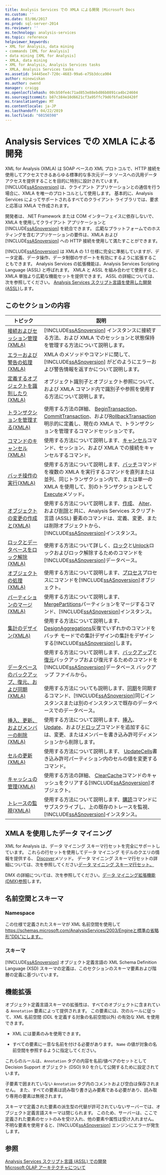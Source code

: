 ```yaml
---
title: Analysis Services での XMLA による開発 |Microsoft Docs
ms.custom: ''
ms.date: 03/06/2017
ms.prod: sql-server-2014
ms.reviewer: ''
ms.technology: analysis-services
ms.topic: reference
helpviewer_keywords:
- XML for Analysis, data mining
- commands [XML for Analysis]
- data mining [XML for Analysis]
- XMLA, data mining
- XML for Analysis, Analysis Services tasks
- XMLA, Analysis Services tasks
ms.assetid: 54445ee7-720c-4683-99a6-e75b3dcca904
author: minewiskan
ms.author: owend
manager: craigg
ms.openlocfilehash: 00cb50fe4c71ad853e88ebd86b0891ca4bc24604
ms.sourcegitcommit: b87c384e10d6621cf3a95ffc79d6f6fad34d420f
ms.translationtype: MT
ms.contentlocale: ja-JP
ms.lasthandoff: 04/22/2019
ms.locfileid: "60156598"
---
```

# <a name="developing-with-xmla-in-analysis-services"></a>Analysis Services での XMLA による開発
  XML for Analysis (XMLA) は SOAP ベースの XML プロトコルで、HTTP 接続を使用してアクセスできるあらゆる標準的な多次元データ ソースへの汎用データ アクセスを提供することを目的に特別に設計されています。 [!INCLUDE[ssASnoversion](../../includes/ssasnoversion-md.md)] は、クライアント アプリケーションとの通信を行う場合に、XMLA を唯一のプロトコルとして使用します。 基本的に、Analysis Services によってサポートされるすべてのクライアント ライブラリでは、要求と応答は XMLA で作成されます。  
  
 開発者は、.NET Framework または COM インターフェイスに依存しないで、XMLA を使用してクライアント アプリケーションと [!INCLUDE[ssASnoversion](../../includes/ssasnoversion-md.md)] を統合できます。 広範なプラットフォームでのホスティングを含むアプリケーションの要件は、XMLA および [!INCLUDE[ssASnoversion](../../includes/ssasnoversion-md.md)] への HTTP 接続を使用して満たすことができます。  
  
 [!INCLUDE[ssASnoversion](../../includes/ssasnoversion-md.md)] は XMLA の 1.1 仕様に完全に準拠していますが、データ定義、データ操作、データ制御のサポートを有効にするように拡張することもできます。 Analysis Services の拡張機能は、Analysis Services Scripting Language (ASSL) と呼ばれます。 XMLA と ASSL を組み合わせて使用すると、XMLA 単独より広範な機能セットを提供できます。 ASSL の詳細については、次を参照してください。 [Analysis Services スクリプト言語を使用した開発&#40;ASSL&#41;](../multidimensional-models/scripting-language-assl/developing-with-analysis-services-scripting-language-assl.md)します。  
  
## <a name="in-this-section"></a>このセクションの内容  
  
|トピック|説明|  
|-----------|-----------------|  
|[接続およびセッション管理&#40;XMLA&#41;](managing-connections-and-sessions-xmla.md)|[!INCLUDE[ssASnoversion](../../includes/ssasnoversion-md.md)] インスタンスに接続する方法、および XMLA でのセッションと状態保持を管理する方法について説明します。|  
|[エラーおよび警告の処理&#40;XMLA&#41;](handling-errors-and-warnings-xmla.md)|XMLA のメソッドやコマンドに関して、[!INCLUDE[ssASnoversion](../../includes/ssasnoversion-md.md)] がどのようにエラーおよび警告情報を返すかについて説明します。|  
|[定義するオブジェクトを識別したり&#40;XMLA&#41;](https://docs.microsoft.com/bi-reference/xmla/xml-elements-objects)|オブジェクト識別子とオブジェクト参照について、および XMLA コマンド内で識別子や参照を使用する方法について説明します。|  
|[トランザクションを管理する&#40;XMLA&#41;](managing-transactions-xmla.md)|使用する方法の詳細、 [BeginTransaction](https://docs.microsoft.com/bi-reference/xmla/xml-elements-commands/begintransaction-element-xmla)、 [CommitTransaction](https://docs.microsoft.com/bi-reference/xmla/xml-elements-commands/committransaction-element-xmla)、および[RollbackTransaction](https://docs.microsoft.com/bi-reference/xmla/xml-elements-commands/rollbacktransaction-element-xmla)明示的に定義し、現在の XMLA で、トランザクションを管理するコマンドセッションです。|  
|[コマンドのキャンセル&#40;XMLA&#41;](../multidimensional-models-scripting-language-assl-xmla/canceling-commands-xmla.md)|使用する方法について説明します、[キャンセル](https://docs.microsoft.com/bi-reference/xmla/xml-elements-commands/cancel-element-xmla)コマンド、セッション、および XMLA での接続をキャンセルするコマンド。|  
|[バッチ操作の実行&#40;XMLA&#41;](performing-batch-operations-xmla.md)|使用する方法について説明します、[バッチ](https://docs.microsoft.com/bi-reference/xmla/xml-elements-commands/batch-element-xmla)コマンドを複数の XMLA を実行するコマンドを直列または並列、同じトランザクション内で、または単一の XMLA を使用して、別のトランザクションとして[Execute](https://docs.microsoft.com/bi-reference/xmla/xml-elements-methods-execute)メソッド。|  
|[オブジェクトの変更の作成と&#40;XMLA&#41;](creating-and-altering-objects-xmla.md)|使用する方法について説明します、[作成](https://docs.microsoft.com/bi-reference/xmla/xml-elements-commands/create-element-xmla)、 [Alter](https://docs.microsoft.com/bi-reference/xmla/xml-elements-commands/alter-element-xmla)、および[削除](https://docs.microsoft.com/bi-reference/xmla/xml-elements-commands/delete-element-xmla)と共に、Analysis Services スクリプト言語 (ASSL) 要素のコマンドは、定義、変更、または削除オブジェクトから、[!INCLUDE[ssASnoversion](../../includes/ssasnoversion-md.md)]インスタンス。|  
|[ロックとデータベースをロック解除&#40;XMLA&#41;](locking-and-unlocking-databases-xmla.md)|使用する方法について詳しく、[ロック](https://docs.microsoft.com/bi-reference/xmla/xml-elements-commands/lock-element-xmla)と[Unlock](https://docs.microsoft.com/bi-reference/xmla/xml-elements-commands/lock-element-xmla)ロックおよびロック解除するためのコマンドを[!INCLUDE[ssASnoversion](../../includes/ssasnoversion-md.md)]データベース。|  
|[オブジェクトの処理 &#40;XMLA&#41;](processing-objects-xmla.md)|使用する方法について説明します、[プロセス](https://docs.microsoft.com/bi-reference/xmla/xml-elements-commands/process-element-xmla)プロセスにコマンドを[!INCLUDE[ssASnoversion](../../includes/ssasnoversion-md.md)]オブジェクト。|  
|[パーティションのマージ&#40;XMLA&#41;](merging-partitions-xmla.md)|使用する方法について説明します、 [MergePartitions](https://docs.microsoft.com/bi-reference/xmla/xml-elements-commands/mergepartitions-element-xmla)パーティションをマージするコマンド、[!INCLUDE[ssASnoversion](../../includes/ssasnoversion-md.md)]インスタンス。|  
|[集計のデザイン&#40;XMLA&#41;](designing-aggregations-xmla.md)|使用する方法について説明します、 [DesignAggregations](https://docs.microsoft.com/bi-reference/xmla/xml-elements-commands/designaggregations-element-xmla)反復でいずれかのコマンドをバッチ モードでの集計デザインの集計をデザインする[!INCLUDE[ssASnoversion](../../includes/ssasnoversion-md.md)]します。|  
|[データベースのバックアップ、復元、および同期 (XMLA)](backing-up-restoring-and-synchronizing-databases-xmla.md)|使用する方法について説明します、[バックアップ](https://docs.microsoft.com/bi-reference/xmla/xml-elements-commands/backup-element-xmla)と[復元](https://docs.microsoft.com/bi-reference/xmla/xml-elements-commands/restore-element-xmla)バックアップおよび復元するためのコマンドを[!INCLUDE[ssASnoversion](../../includes/ssasnoversion-md.md)]データベース バックアップ ファイルから。<br /><br /> 使用する方法についても説明します、[同期](https://docs.microsoft.com/bi-reference/xmla/xml-elements-commands/synchronize-element-xmla)を同期するコマンド、[!INCLUDE[ssASnoversion](../../includes/ssasnoversion-md.md)]同じインスタンスまたは別のインスタンスで既存のデータベースでのデータベース。|  
|[挿入、更新、およびメンバーの削除&#40;XMLA&#41;](inserting-updating-and-dropping-members-xmla.md)|使用する方法について説明します、[挿入](https://docs.microsoft.com/bi-reference/xmla/xml-elements-commands/insert-element-xmla)、 [Update](https://docs.microsoft.com/bi-reference/xmla/xml-elements-commands/update-element-xmla)、および[ドロップ](https://docs.microsoft.com/bi-reference/xmla/xml-elements-commands/drop-element-xmla)コマンドを追加するには、変更、またはメンバーを書き込み許可ディメンションから削除します。|  
|[セルの更新&#40;XMLA&#41;](updating-cells-xmla.md)|使用する方法について説明します、 [UpdateCells](https://docs.microsoft.com/bi-reference/xmla/xml-elements-commands/updatecells-element-xmla)書き込み許可パーティション内のセルの値を変更するコマンド。|  
|[キャッシュの管理&#40;XMLA&#41;](managing-caches-xmla.md)|使用する方法の詳細、 [ClearCache](https://docs.microsoft.com/bi-reference/xmla/xml-elements-commands/clearcache-element-xmla)コマンドのキャッシュをクリアする[!INCLUDE[ssASnoversion](../../includes/ssasnoversion-md.md)]オブジェクト。|  
|[トレースの監視&#40;XMLA&#41;](monitoring-traces-xmla.md)|使用する方法について説明します、[購読](https://docs.microsoft.com/bi-reference/xmla/xml-elements-commands/subscribe-element-xmla)コマンドにサブスクライブし、上の既存のトレースを監視、[!INCLUDE[ssASnoversion](../../includes/ssasnoversion-md.md)]インスタンス。|  
  
## <a name="data-mining-with-xmla"></a>XMLA を使用したデータ マイニング  
 XML for Analysis は、データ マイニング スキーマ行セットを完全にサポートしています。 これらの行セットを使用してデータ マイニング モデルのクエリの情報を提供する、 [Discover](https://docs.microsoft.com/bi-reference/xmla/xml-elements-methods-discover)メソッド。 データ マイニング スキーマ行セットの詳細については、次を参照してください[データ マイニング スキーマ行セット。](https://docs.microsoft.com/bi-reference/schema-rowsets/data-mining/data-mining-schema-rowsets) 
  
 DMX の詳細については、次を参照してください。[データ マイニング拡張機能&#40;DMX&#41;参照](/sql/dmx/data-mining-extensions-dmx-reference)します。  
  
## <a name="namespace-and-schema"></a>名前空間とスキーマ  
  
### <a name="namespace"></a>Namespace  
 この仕様で定義されたスキーマが XML 名前空間を使用して https://schemas.microsoft.com/AnalysisServices/2003/Engineと標準の省略形"DDL"にします。  
  
### <a name="schema"></a>スキーマ  
 [!INCLUDE[ssASnoversion](../../includes/ssasnoversion-md.md)] オブジェクト定義言語の XML Schema Definition Language (XSD) スキーマの定義は、このセクションのスキーマ要素および階層の定義に基づいています。  
  
## <a name="extensibility"></a>機能拡張  
 オブジェクト定義言語スキーマの拡張性は、すべてのオブジェクトに含まれている `Annotation` 要素によって提供されます。 この要素には、次のルールに従って、XML 名前空間 (DDL を定義する対象の名前空間以外) の有効な XML を使用できます。  
  
-   XML には要素のみを使用できます。  
  
-   すべての要素に一意な名前を付ける必要があります。 `Name` の値が対象の名前空間を参照するように指定してください。  
  
 これらのルールは、`Annotation` タグの内容を名前/値ペアのセットとして Decision Support オブジェクト (DSO) 9.0 を介して公開するために設定されています。  
  
 子要素で囲まれていない `Annotation` タグ内のコメントおよび空白は保存されません。 また、すべての要素は読み取り書き込み要素である必要があり、読み取り専用の要素は無視されます。  
  
 スキーマで定義された要素の派生型の代替が許可されていないサーバーでは、オブジェクト定義言語スキーマは閉じられます。 このため、サーバーは、ここで定義された要素のセットのみを受け入れ、他の要素や属性は受け入れません。 不明な要素を使用すると、[!INCLUDE[ssASnoversion](../../includes/ssasnoversion-md.md)] エンジンにエラーが発生します。  
  
## <a name="see-also"></a>参照  
 [Analysis Services スクリプト言語 (ASSL) での開発](../multidimensional-models/scripting-language-assl/developing-with-analysis-services-scripting-language-assl.md)   
 [Microsoft OLAP アーキテクチャについて](../multidimensional-models/olap-physical/understanding-microsoft-olap-architecture.md)  
  
  
